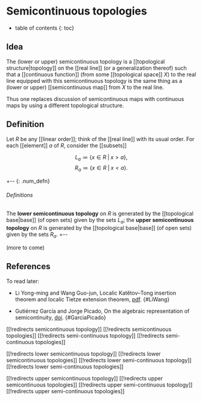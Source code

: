 
# Semicontinuous topologies
* table of contents
{: toc}

## Idea

The (lower or upper) semicontinuous topology is a [[topological structure|topology]] on the [[real line]] (or a generalization thereof) such that a [[continuous function]] (from some [[topological space]] $X$) to the real line equipped with this semicontinuous topology is the same thing as a (lower or upper) [[semicontinuous map]] from $X$ to the real line.

Thus one replaces discussion of semicontinuous maps with continuous maps by using a different topological structure.


## Definition

Let $R$ be any [[linear order]]; think of the [[real line]] with its usual order.  For each [[element]] $a$ of $R$, consider the [[subsets]]

$$ L_a \coloneqq \{ x \in R \;|\; x \gt a \} ,$$
$$ R_a \coloneqq \{ x \in R \;|\; x \lt a \} .$$

+-- {: .num_defn}
###### Definitions

The __lower semicontinuous topology__ on $R$ is generated by the [[topological base|base]] (of open sets) given by the sets $L_a$; the __upper semicontinuous topology__ on $R$ is generated by the [[topological base|base]] (of open sets) given by the sets $R_a$.
=--

(more to come)


## References

To read later:

* Li Yong-ming and Wang Guo-jun, Localic Kat&#283;tov&#8211;Tong insertion theorem and localic Tietze extension theorem, [pdf](http://www.kurims.kyoto-u.ac.jp/EMIS/journals/CMUC/pdf/cmuc9704/yong.pdf).
  {#LiWang}

* Guti&#233;rrez Garc&#237;a and Jorge Picado, On the algebraic representation of semicontinuity, [doi](http://dx.doi.org/10.1016/j.jpaa.2006.09.004).
  {#GarciaPicado}


[[!redirects semicontinuous topology]]
[[!redirects semicontinuous topologies]]
[[!redirects semi-continuous topology]]
[[!redirects semi-continuous topologies]]

[[!redirects lower semicontinuous topology]]
[[!redirects lower semicontinuous topologies]]
[[!redirects lower semi-continuous topology]]
[[!redirects lower semi-continuous topologies]]

[[!redirects upper semicontinuous topology]]
[[!redirects upper semicontinuous topologies]]
[[!redirects upper semi-continuous topology]]
[[!redirects upper semi-continuous topologies]]
